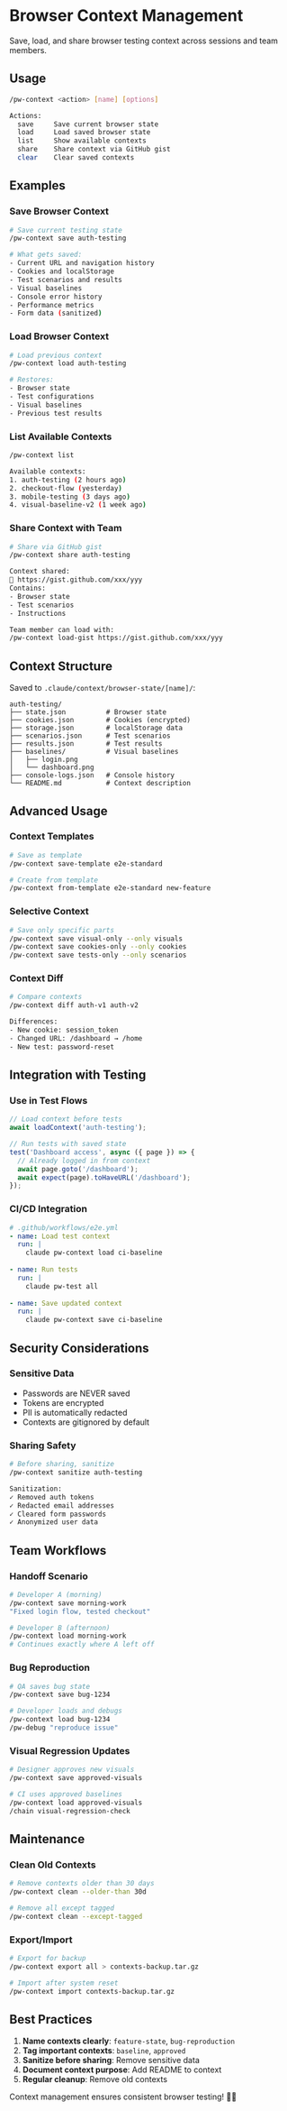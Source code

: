 # Browser Context Management

Save, load, and share browser testing context across sessions and team members.

## Usage
```bash
/pw-context <action> [name] [options]

Actions:
  save     Save current browser state
  load     Load saved browser state
  list     Show available contexts
  share    Share context via GitHub gist
  clear    Clear saved contexts
```

## Examples

### Save Browser Context
```bash
# Save current testing state
/pw-context save auth-testing

# What gets saved:
- Current URL and navigation history
- Cookies and localStorage
- Test scenarios and results  
- Visual baselines
- Console error history
- Performance metrics
- Form data (sanitized)
```

### Load Browser Context
```bash
# Load previous context
/pw-context load auth-testing

# Restores:
- Browser state
- Test configurations
- Visual baselines
- Previous test results
```

### List Available Contexts
```bash
/pw-context list

Available contexts:
1. auth-testing (2 hours ago)
2. checkout-flow (yesterday)
3. mobile-testing (3 days ago)
4. visual-baseline-v2 (1 week ago)
```

### Share Context with Team
```bash
# Share via GitHub gist
/pw-context share auth-testing

Context shared:
📎 https://gist.github.com/xxx/yyy
Contains:
- Browser state
- Test scenarios
- Instructions

Team member can load with:
/pw-context load-gist https://gist.github.com/xxx/yyy
```

## Context Structure

Saved to `.claude/context/browser-state/[name]/`:

```
auth-testing/
├── state.json          # Browser state
├── cookies.json        # Cookies (encrypted)
├── storage.json        # localStorage data
├── scenarios.json      # Test scenarios
├── results.json        # Test results
├── baselines/          # Visual baselines
│   ├── login.png
│   └── dashboard.png
├── console-logs.json   # Console history
└── README.md           # Context description
```

## Advanced Usage

### Context Templates
```bash
# Save as template
/pw-context save-template e2e-standard

# Create from template
/pw-context from-template e2e-standard new-feature
```

### Selective Context
```bash
# Save only specific parts
/pw-context save visual-only --only visuals
/pw-context save cookies-only --only cookies
/pw-context save tests-only --only scenarios
```

### Context Diff
```bash
# Compare contexts
/pw-context diff auth-v1 auth-v2

Differences:
- New cookie: session_token
- Changed URL: /dashboard → /home
- New test: password-reset
```

## Integration with Testing

### Use in Test Flows
```typescript
// Load context before tests
await loadContext('auth-testing');

// Run tests with saved state
test('Dashboard access', async ({ page }) => {
  // Already logged in from context
  await page.goto('/dashboard');
  await expect(page).toHaveURL('/dashboard');
});
```

### CI/CD Integration
```yaml
# .github/workflows/e2e.yml
- name: Load test context
  run: |
    claude pw-context load ci-baseline
    
- name: Run tests
  run: |
    claude pw-test all
    
- name: Save updated context
  run: |
    claude pw-context save ci-baseline
```

## Security Considerations

### Sensitive Data
- Passwords are NEVER saved
- Tokens are encrypted
- PII is automatically redacted
- Contexts are gitignored by default

### Sharing Safety
```bash
# Before sharing, sanitize
/pw-context sanitize auth-testing

Sanitization:
✓ Removed auth tokens
✓ Redacted email addresses  
✓ Cleared form passwords
✓ Anonymized user data
```

## Team Workflows

### Handoff Scenario
```bash
# Developer A (morning)
/pw-context save morning-work
"Fixed login flow, tested checkout"

# Developer B (afternoon)  
/pw-context load morning-work
# Continues exactly where A left off
```

### Bug Reproduction
```bash
# QA saves bug state
/pw-context save bug-1234

# Developer loads and debugs
/pw-context load bug-1234
/pw-debug "reproduce issue"
```

### Visual Regression Updates
```bash
# Designer approves new visuals
/pw-context save approved-visuals

# CI uses approved baselines
/pw-context load approved-visuals
/chain visual-regression-check
```

## Maintenance

### Clean Old Contexts
```bash
# Remove contexts older than 30 days
/pw-context clean --older-than 30d

# Remove all except tagged
/pw-context clean --except-tagged
```

### Export/Import
```bash
# Export for backup
/pw-context export all > contexts-backup.tar.gz

# Import after system reset
/pw-context import contexts-backup.tar.gz
```

## Best Practices

1. **Name contexts clearly**: `feature-state`, `bug-reproduction`
2. **Tag important contexts**: `baseline`, `approved`
3. **Sanitize before sharing**: Remove sensitive data
4. **Document context purpose**: Add README to context
5. **Regular cleanup**: Remove old contexts

Context management ensures consistent browser testing! 💾🌐
